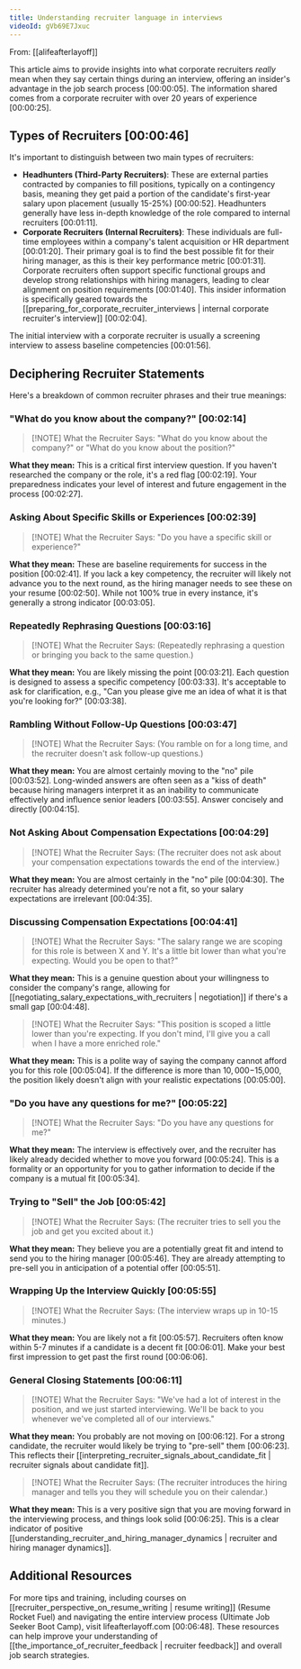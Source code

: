 ```yaml
---
title: Understanding recruiter language in interviews
videoId: gVb69E7Jxuc
---
```


From: [[alifeafterlayoff]] <br/> 

This article aims to provide insights into what corporate recruiters *really* mean when they say certain things during an interview, offering an insider's advantage in the job search process <a class="yt-timestamp" data-t="00:00:05">[00:00:05]</a>. The information shared comes from a corporate recruiter with over 20 years of experience <a class="yt-timestamp" data-t="00:00:25">[00:00:25]</a>.

## Types of Recruiters <a class="yt-timestamp" data-t="00:00:46">[00:00:46]</a>

It's important to distinguish between two main types of recruiters:

*   **Headhunters (Third-Party Recruiters)**: These are external parties contracted by companies to fill positions, typically on a contingency basis, meaning they get paid a portion of the candidate's first-year salary upon placement (usually 15-25%) <a class="yt-timestamp" data-t="00:00:52">[00:00:52]</a>. Headhunters generally have less in-depth knowledge of the role compared to internal recruiters <a class="yt-timestamp" data-t="00:01:11">[00:01:11]</a>.
*   **Corporate Recruiters (Internal Recruiters)**: These individuals are full-time employees within a company's talent acquisition or HR department <a class="yt-timestamp" data-t="00:01:20">[00:01:20]</a>. Their primary goal is to find the best possible fit for their hiring manager, as this is their key performance metric <a class="yt-timestamp" data-t="00:01:31">[00:01:31]</a>. Corporate recruiters often support specific functional groups and develop strong relationships with hiring managers, leading to clear alignment on position requirements <a class="yt-timestamp" data-t="00:01:40">[00:01:40]</a>. This insider information is specifically geared towards the [[preparing_for_corporate_recruiter_interviews | internal corporate recruiter's interview]] <a class="yt-timestamp" data-t="00:02:04">[00:02:04]</a>.

The initial interview with a corporate recruiter is usually a screening interview to assess baseline competencies <a class="yt-timestamp" data-t="00:01:56">[00:01:56]</a>.

## Deciphering Recruiter Statements

Here's a breakdown of common recruiter phrases and their true meanings:

### "What do you know about the company?" <a class="yt-timestamp" data-t="00:02:14">[00:02:14]</a>

> [!NOTE] What the Recruiter Says:
> "What do you know about the company?" or "What do you know about the position?"

**What they mean:** This is a critical first interview question. If you haven't researched the company or the role, it's a red flag <a class="yt-timestamp" data-t="00:02:19">[00:02:19]</a>. Your preparedness indicates your level of interest and future engagement in the process <a class="yt-timestamp" data-t="00:02:27">[00:02:27]</a>.

### Asking About Specific Skills or Experiences <a class="yt-timestamp" data-t="00:02:39">[00:02:39]</a>

> [!NOTE] What the Recruiter Says:
> "Do you have a specific skill or experience?"

**What they mean:** These are baseline requirements for success in the position <a class="yt-timestamp" data-t="00:02:41">[00:02:41]</a>. If you lack a key competency, the recruiter will likely not advance you to the next round, as the hiring manager needs to see these on your resume <a class="yt-timestamp" data-t="00:02:50">[00:02:50]</a>. While not 100% true in every instance, it's generally a strong indicator <a class="yt-timestamp" data-t="00:03:05">[00:03:05]</a>.

### Repeatedly Rephrasing Questions <a class="yt-timestamp" data-t="00:03:16">[00:03:16]</a>

> [!NOTE] What the Recruiter Says:
> (Repeatedly rephrasing a question or bringing you back to the same question.)

**What they mean:** You are likely missing the point <a class="yt-timestamp" data-t="00:03:21">[00:03:21]</a>. Each question is designed to assess a specific competency <a class="yt-timestamp" data-t="00:03:33">[00:03:33]</a>. It's acceptable to ask for clarification, e.g., "Can you please give me an idea of what it is that you're looking for?" <a class="yt-timestamp" data-t="00:03:38">[00:03:38]</a>.

### Rambling Without Follow-Up Questions <a class="yt-timestamp" data-t="00:03:47">[00:03:47]</a>

> [!NOTE] What the Recruiter Says:
> (You ramble on for a long time, and the recruiter doesn't ask follow-up questions.)

**What they mean:** You are almost certainly moving to the "no" pile <a class="yt-timestamp" data-t="00:03:52">[00:03:52]</a>. Long-winded answers are often seen as a "kiss of death" because hiring managers interpret it as an inability to communicate effectively and influence senior leaders <a class="yt-timestamp" data-t="00:03:55">[00:03:55]</a>. Answer concisely and directly <a class="yt-timestamp" data-t="00:04:15">[00:04:15]</a>.

### Not Asking About Compensation Expectations <a class="yt-timestamp" data-t="00:04:29">[00:04:29]</a>

> [!NOTE] What the Recruiter Says:
> (The recruiter does not ask about your compensation expectations towards the end of the interview.)

**What they mean:** You are almost certainly in the "no" pile <a class="yt-timestamp" data-t="00:04:30">[00:04:30]</a>. The recruiter has already determined you're not a fit, so your salary expectations are irrelevant <a class="yt-timestamp" data-t="00:04:35">[00:04:35]</a>.

### Discussing Compensation Expectations <a class="yt-timestamp" data-t="00:04:41">[00:04:41]</a>

> [!NOTE] What the Recruiter Says:
> "The salary range we are scoping for this role is between X and Y. It's a little bit lower than what you're expecting. Would you be open to that?"

**What they mean:** This is a genuine question about your willingness to consider the company's range, allowing for [[negotiating_salary_expectations_with_recruiters | negotiation]] if there's a small gap <a class="yt-timestamp" data-t="00:04:48">[00:04:48]</a>.

> [!NOTE] What the Recruiter Says:
> "This position is scoped a little lower than you're expecting. If you don't mind, I'll give you a call when I have a more enriched role."

**What they mean:** This is a polite way of saying the company cannot afford you for this role <a class="yt-timestamp" data-t="00:05:04">[00:05:04]</a>. If the difference is more than $10,000-$15,000, the position likely doesn't align with your realistic expectations <a class="yt-timestamp" data-t="00:05:00">[00:05:00]</a>.

### "Do you have any questions for me?" <a class="yt-timestamp" data-t="00:05:22">[00:05:22]</a>

> [!NOTE] What the Recruiter Says:
> "Do you have any questions for me?"

**What they mean:** The interview is effectively over, and the recruiter has likely already decided whether to move you forward <a class="yt-timestamp" data-t="00:05:24">[00:05:24]</a>. This is a formality or an opportunity for you to gather information to decide if the company is a mutual fit <a class="yt-timestamp" data-t="00:05:34">[00:05:34]</a>.

### Trying to "Sell" the Job <a class="yt-timestamp" data-t="00:05:42">[00:05:42]</a>

> [!NOTE] What the Recruiter Says:
> (The recruiter tries to sell you the job and get you excited about it.)

**What they mean:** They believe you are a potentially great fit and intend to send you to the hiring manager <a class="yt-timestamp" data-t="00:05:46">[00:05:46]</a>. They are already attempting to pre-sell you in anticipation of a potential offer <a class="yt-timestamp" data-t="00:05:51">[00:05:51]</a>.

### Wrapping Up the Interview Quickly <a class="yt-timestamp" data-t="00:05:55">[00:05:55]</a>

> [!NOTE] What the Recruiter Says:
> (The interview wraps up in 10-15 minutes.)

**What they mean:** You are likely not a fit <a class="yt-timestamp" data-t="00:05:57">[00:05:57]</a>. Recruiters often know within 5-7 minutes if a candidate is a decent fit <a class="yt-timestamp" data-t="00:06:01">[00:06:01]</a>. Make your best first impression to get past the first round <a class="yt-timestamp" data-t="00:06:06">[00:06:06]</a>.

### General Closing Statements <a class="yt-timestamp" data-t="00:06:11">[00:06:11]</a>

> [!NOTE] What the Recruiter Says:
> "We've had a lot of interest in the position, and we just started interviewing. We'll be back to you whenever we've completed all of our interviews."

**What they mean:** You probably are not moving on <a class="yt-timestamp" data-t="00:06:12">[00:06:12]</a>. For a strong candidate, the recruiter would likely be trying to "pre-sell" them <a class="yt-timestamp" data-t="00:06:23">[00:06:23]</a>. This reflects their [[interpreting_recruiter_signals_about_candidate_fit | recruiter signals about candidate fit]].

> [!NOTE] What the Recruiter Says:
> (The recruiter introduces the hiring manager and tells you they will schedule you on their calendar.)

**What they mean:** This is a very positive sign that you are moving forward in the interviewing process, and things look solid <a class="yt-timestamp" data-t="00:06:25">[00:06:25]</a>. This is a clear indicator of positive [[understanding_recruiter_and_hiring_manager_dynamics | recruiter and hiring manager dynamics]].

## Additional Resources

For more tips and training, including courses on [[recruiter_perspective_on_resume_writing | resume writing]] (Resume Rocket Fuel) and navigating the entire interview process (Ultimate Job Seeker Boot Camp), visit lifeafterlayoff.com <a class="yt-timestamp" data-t="00:06:48">[00:06:48]</a>. These resources can help improve your understanding of [[the_importance_of_recruiter_feedback | recruiter feedback]] and overall job search strategies.